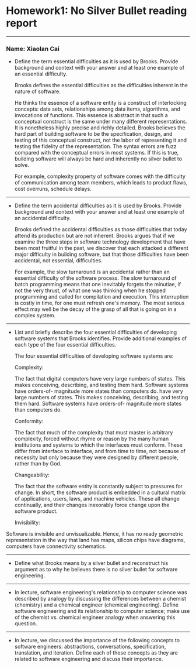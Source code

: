 # Homework1: No Silver Bullet reading report
***
### Name: Xiaolan Cai



- Define the term essential difficulties as it is used by Brooks. Provide background and context with your answer and at least one example of an essential difficulty.

    Brooks defines the essential difficulties as the difficulties inherent in the nature of software. 
    
    He thinks the essence of a software entity is a construct of interlocking concepts: data sets, relationships among data items, algorithms, and invocations of functions. This essence is abstract in that such a conceptual construct is the same under many different representations. It is nonetheless highly precise and richly detailed. Brooks believes the hard part of building software to be the specification, design, and testing of this conceptual construct, not the labor of representing it and testing the fidelity of the representation. The syntax errors are fuzz compared with the conceptual errors in most systems. If this is true, building software will always be hard and inherently no silver bullet to solve. 
    
    For example,  complexity property of software comes with the difficulty of communication among team members, which leads to product flaws, cost overruns, schedule delays.

***

- Define the term accidental difficulties as it is used by Brooks. Provide background and context with your answer and at least one example of an accidental difficulty. 

    Brooks defined the accidental difficulties as those difficulties that today attend its production but are not inherent.  Brooks argues that if we examine the three steps in software technology development that have been most fruitful in the past, we discover that each attacked a different major difficulty in building software, but that those difficulties have been accidental, not essential, difficulties.
    
    For example, the slow turnaround is an accidental rather than an essential difficulty of the software process. The slow turnaround of batch programming means that one inevitably forgets the minutiae, if not the very thrust, of what one was thinking when he stopped programming and called for compilation and execution. This interruption is costly in time, for one must refresh one's memory. The most serious effect may well be the decay of the grasp of all that is going on in a complex system. 

***
- List and briefly describe the four essential difficulties of developing software systems that Brooks identifies. Provide additional examples of each type of the four essential difficulties.

    The four essential difficulties of developing software systems are:
    
    Complexity:
    
    The fact that digital computers have very large numbers of states. This makes conceiving, describing, and testing them hard. Software systems have orders-of- magnitude more states than computers do. have very large numbers of states. This makes conceiving, describing, and testing them hard. Software systems have orders-of- magnitude more states than computers do.
    
    Conformity:
    
    The fact that much of the complexity that must master is arbitrary complexity, forced without rhyme or reason by the many human institutions and systems to which the interfaces must conform. These differ from interface to interface, and from time to time, not because of necessity but only because they were designed by different people, rather than by God.
    
    Changeability:
    
    The fact that the software entity is constantly subject to pressures for change. In short, the software product is embedded in a cultural matrix of applications, users, laws, and machine vehicles. These all change continually, and their changes inexorably force change upon the software product.

    
    Invisibility:
    
Software is invisible and unvisualizable. Hence, it has no ready geometric representation in the way that land has maps, silicon chips have diagrams, computers have connectivity schematics.


***
- Define what Brooks means by a silver bullet and reconstruct his argument as to why he believes there is no silver bullet for software engineering.

***
- In lecture, software engineering's relationship to computer science was described by analogy by discussing the differences between a chemist (chemistry) and a chemical engineer (chemical engineering). Define software engineering and its relationship to computer science; make use of the chemist vs. chemical engineer analogy when answering this question.

***
- In lecture, we discussed the importance of the following concepts to software engineers: abstractions, conversations, specification, translation, and iteration. Define each of these concepts as they are related to software engineering and discuss their importance.


